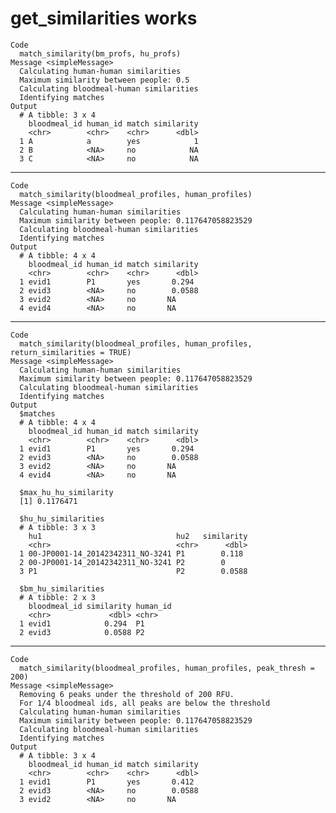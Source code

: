 # get_similarities works

    Code
      match_similarity(bm_profs, hu_profs)
    Message <simpleMessage>
      Calculating human-human similarities
      Maximum similarity between people: 0.5
      Calculating bloodmeal-human similarities
      Identifying matches
    Output
      # A tibble: 3 x 4
        bloodmeal_id human_id match similarity
        <chr>        <chr>    <chr>      <dbl>
      1 A            a        yes            1
      2 B            <NA>     no            NA
      3 C            <NA>     no            NA

---

    Code
      match_similarity(bloodmeal_profiles, human_profiles)
    Message <simpleMessage>
      Calculating human-human similarities
      Maximum similarity between people: 0.117647058823529
      Calculating bloodmeal-human similarities
      Identifying matches
    Output
      # A tibble: 4 x 4
        bloodmeal_id human_id match similarity
        <chr>        <chr>    <chr>      <dbl>
      1 evid1        P1       yes       0.294 
      2 evid3        <NA>     no        0.0588
      3 evid2        <NA>     no       NA     
      4 evid4        <NA>     no       NA     

---

    Code
      match_similarity(bloodmeal_profiles, human_profiles, return_similarities = TRUE)
    Message <simpleMessage>
      Calculating human-human similarities
      Maximum similarity between people: 0.117647058823529
      Calculating bloodmeal-human similarities
      Identifying matches
    Output
      $matches
      # A tibble: 4 x 4
        bloodmeal_id human_id match similarity
        <chr>        <chr>    <chr>      <dbl>
      1 evid1        P1       yes       0.294 
      2 evid3        <NA>     no        0.0588
      3 evid2        <NA>     no       NA     
      4 evid4        <NA>     no       NA     
      
      $max_hu_hu_similarity
      [1] 0.1176471
      
      $hu_hu_similarities
      # A tibble: 3 x 3
        hu1                              hu2   similarity
        <chr>                            <chr>      <dbl>
      1 00-JP0001-14_20142342311_NO-3241 P1        0.118 
      2 00-JP0001-14_20142342311_NO-3241 P2        0     
      3 P1                               P2        0.0588
      
      $bm_hu_similarities
      # A tibble: 2 x 3
        bloodmeal_id similarity human_id
        <chr>             <dbl> <chr>   
      1 evid1            0.294  P1      
      2 evid3            0.0588 P2      
      

---

    Code
      match_similarity(bloodmeal_profiles, human_profiles, peak_thresh = 200)
    Message <simpleMessage>
      Removing 6 peaks under the threshold of 200 RFU.
      For 1/4 bloodmeal ids, all peaks are below the threshold
      Calculating human-human similarities
      Maximum similarity between people: 0.117647058823529
      Calculating bloodmeal-human similarities
      Identifying matches
    Output
      # A tibble: 3 x 4
        bloodmeal_id human_id match similarity
        <chr>        <chr>    <chr>      <dbl>
      1 evid1        P1       yes       0.412 
      2 evid3        <NA>     no        0.0588
      3 evid2        <NA>     no       NA     

